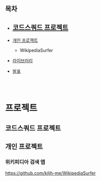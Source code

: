## 목차
- [코드스쿼드 프로젝트](https://github.com/kiljh-me/resume#코드스쿼드-프로젝트)
    - 
- [개인 프로젝트](https://github.com/kiljh-me/resume#개인-프로젝트)
    - WikipediaSurfer

- [라이브러리](https://github.com/kiljh-me/resume#라이브러리)

- [발표](https://github.com/kiljh-me/resume#발표)

    
<br>
<br>

# 프로젝트
## 코드스쿼드 프로젝트

## 개인 프로젝트

### 위키피디아 검색 앱
https://github.com/kiljh-me/WikipediaSurfer
